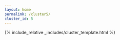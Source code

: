 ```yaml
---
layout: home
permalink: /cluster5/
cluster_id: 5
---
```


{% include_relative _includes/cluster_template.html %}

